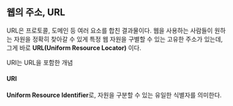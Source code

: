 ## 웹의 주소, URL
URL은 프로토콜, 도메인 등 여러 요소를 합친 결과물이다. 웹을 사용하는 사람들이 원하는 자원을 정확히 찾아갈 수 있게 특정 웹 자원을 구별할 수 있는 고유한 주소가 있는데, 그게 바로 **URL(Uniform Resource Locator)** 이다.

URI는 URL을 포함한 개념
#### URI
**Uniform Resource Identifier**로, 자원을 구분할 수 있는 유일한 식별자를 의미한다. 
